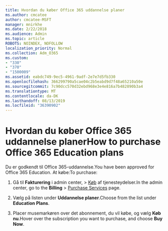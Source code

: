 ```yaml
---
title: Hvordan du køber Office 365 uddannelse planer
ms.author: cmcatee
author: cmcatee-MSFT
manager: mnirkhe
ms.date: 2/22/2018
ms.audience: Admin
ms.topic: article
ROBOTS: NOINDEX, NOFOLLOW
localization_priority: Normal
ms.collection: Adm_O365
ms.custom:
- "330"
- "370"
- "1500009"
ms.assetid: eabdc749-9ec5-4961-9adf-2e7e7d5fb330
ms.openlocfilehash: 366299790a5cae04c2b5eabd9d7f48a65210a50e
ms.sourcegitcommit: 7c90dcc570d32ebd968e3e4e816a7b482890b3a4
ms.translationtype: MT
ms.contentlocale: da-DK
ms.lasthandoff: 08/13/2019
ms.locfileid: "36390902"
---
```

# <a name="how-to-purchase-office-365-education-plans"></a><span data-ttu-id="1043c-102">Hvordan du køber Office 365 uddannelse planer</span><span class="sxs-lookup"><span data-stu-id="1043c-102">How to purchase Office 365 Education plans</span></span>

<span data-ttu-id="1043c-103">Du er godkendt til Office 365-uddannelse.</span><span class="sxs-lookup"><span data-stu-id="1043c-103">You have been approved for Office 365 Education.</span></span> <span data-ttu-id="1043c-104">At købe:</span><span class="sxs-lookup"><span data-stu-id="1043c-104">To purchase:</span></span>
  
1. <span data-ttu-id="1043c-105">Gå til **Fakturering** i admin center, \> [Køb](https://go.microsoft.com/fwlink/p/?linkid=868433) af tjenesteydelser.</span><span class="sxs-lookup"><span data-stu-id="1043c-105">In the admin center, go to the **Billing** \> [Purchase Services](https://go.microsoft.com/fwlink/p/?linkid=868433) page.</span></span>

2. <span data-ttu-id="1043c-106">Vælg på listen under **Uddannelse planer**.</span><span class="sxs-lookup"><span data-stu-id="1043c-106">Choose from the list under **Education Plans**.</span></span>

3. <span data-ttu-id="1043c-107">Placer musemarkøren over det abonnement, du vil købe, og vælg **Køb nu**.</span><span class="sxs-lookup"><span data-stu-id="1043c-107">Hover over the subscription you want to purchase, and choose **Buy Now**.</span></span>